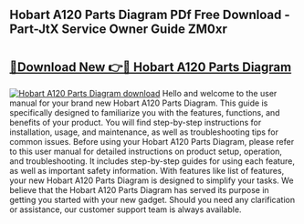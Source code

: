 ## Hobart A120 Parts Diagram PDf Free Download - Part-JtX Service Owner Guide ZM0xr

# <h2><a href="http://dfun5g.blite.top/?on=Hobart+A120+Parts+Diagram">🔗Download New 👉🔴 Hobart A120 Parts Diagram</a></h2>

[![Hobart A120 Parts Diagram download](https://i.imgur.com/lujVjoI.png)](http://dfun5g.blite.top/?on=Hobart+A120+Parts+Diagram)
Hello and welcome to the user manual for your brand new Hobart A120 Parts Diagram. This guide is specifically designed to familiarize you with the features, functions, and benefits of your product. You will find step-by-step instructions for installation, usage, and maintenance, as well as troubleshooting tips for common issues. Before using your Hobart A120 Parts Diagram, please refer to this user manual for detailed instructions on product setup, operation, and troubleshooting. It includes step-by-step guides for using each feature, as well as important safety information. With features like list of features, your new Hobart A120 Parts Diagram is designed to simplify your tasks. We believe that the Hobart A120 Parts Diagram has served its purpose in getting you started with your new gadget. Should you need any clarification or assistance, our customer support team is always available.
